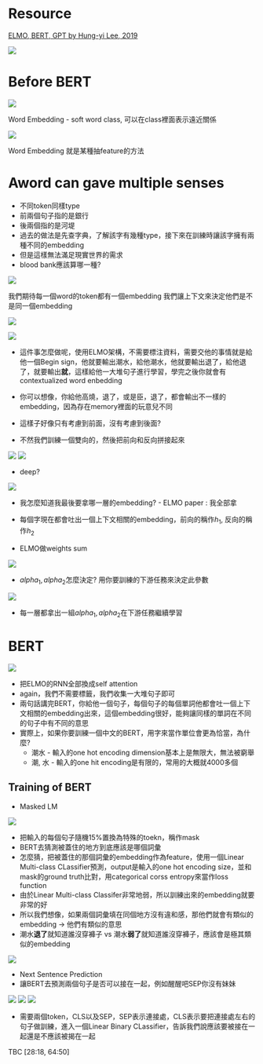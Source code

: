 # Resource

[ELMO, BERT, GPT by Hung-yi Lee, 2019](https://www.youtube.com/watch?v=XnyM3-xtxHs&list=PLJV_el3uVTsOK_ZK5L0Iv_EQoL1JefRL4)

<img src='./images/bert_1.png'></img>

# Before BERT

<img src='./images/bert_2.png'></img>

Word Embedding - soft word class, 可以在class裡面表示遠近關係

<img src='./images/bert_3.png'></img>

Word Embedding 就是某種抽feature的方法

# Aword can gave multiple senses

* 不同token同樣type
* 前兩個句子指的是銀行
* 後兩個指的是河堤
* 過去的做法是先查字典，了解該字有幾種type，接下來在訓練時讓該字擁有兩種不同的embedding
* 但是這樣無法滿足現實世界的需求
* blood bank應該算哪一種?

<img src='./images/bert_4.png'></img>

我們期待每一個word的token都有一個embedding
我們讓上下文來決定他們是不是同一個embedding

<img src='./images/bert_5.png'></img>

<img src='./images/bert_6.png'></img>

* 這件事怎麼做呢，使用ELMO架構，不需要標注資料，需要交他的事情就是給他一個Begin sign，他就要輸出潮水，給他潮水，他就要輸出退了，給他退了，就要輸出**就**，這樣給他一大堆句子進行學習，學完之後你就會有contextualized word enbedding
* 你可以想像，你給他高燒，退了，或是臣，退了，都會輸出不一樣的embedding，因為存在memory裡面的玩意兒不同

* 這樣子好像只有考慮到前面，沒有考慮到後面?
* 不然我們訓練一個雙向的，然後把前向和反向拼接起來

<img src='./images/bert_10.png'></img>
<img src='./images/bert_11.png'></img>

* deep?

<img src='./images/bert_12.png'></img>

* 我怎麼知道我最後要拿哪一層的embedding? - ELMO paper : 我全部拿

  

* 每個字現在都會吐出一個上下文相關的embedding，前向的稱作$h_{1}$, 反向的稱作$h_{2}$
* ELMO做weights sum

<img src='./images/bert_13.png'></img>

* $alpha_1, alpha_2$怎麼決定? 用你要訓練的下游任務來決定此參數

<img src='./images/bert_14.png'></img>

* 每一層都拿出一組$alpha_1, alpha_2$在下游任務繼續學習

# BERT

<img src='./images/bert_15.png'></img>

* 把ELMO的RNN全部換成self attention
* again，我們不需要標籤，我們收集一大堆句子即可
* 兩句話講完BERT，你給他一個句子，每個句子的每個單詞他都會吐一個上下文相關的embedding出來，這個embedding很好，能夠讓同樣的單詞在不同的句子中有不同的意思
* 實際上，如果你要訓練一個中文的BERT，用字來當作單位會更為恰當，為什麼?
  + 潮水 - 輸入的one hot encoding dimension基本上是無限大，無法被窮舉
  + 潮, 水 - 輸入的one hit encoding是有限的，常用的大概就4000多個

## Training of BERT

* Masked LM

<img src='./images/bert_15.png'></img>

* 把輸入的每個句子隨機15%置換為特殊的toekn，稱作mask
* BERT去猜測被蓋住的地方到底應該是哪個詞彙
* 怎麼猜，把被蓋住的那個詞彙的embedding作為feature，使用一個Linear Multi-class CLassifier預測，output是輸入的one hot encoding size，並和mask的ground truth比對，用categorical corss entropy來當作loss function
* 由於Linear Multi-class Classifer非常地弱，所以訓練出來的embedding就要非常的好
* 所以我們想像，如果兩個詞彙填在同個地方沒有違和感，那他們就會有類似的embedding -> 他們有類似的意思
* 潮水**退了**就知道誰沒穿褲子 vs 潮水**弱了**就知道誰沒穿褲子，應該會是極其類似的embedding

<img src='./images/bert_16.png'></img>

* Next Sentence Prediction
* 讓BERT去預測兩個句子是否可以接在一起，例如醒醒吧SEP你沒有妹妹

<img src='./images/bert_17.png'></img>
<img src='./images/bert_18.png'></img>
<img src='./images/bert_19.png'></img>

* 需要兩個token，CLS以及SEP，SEP表示連接處，CLS表示要把連接處左右的句子做訓練，進入一個Linear Binary CLassifier，告訴我們說應該要被接在一起還是不應該被揭在一起

TBC [28:18, 64:50]
